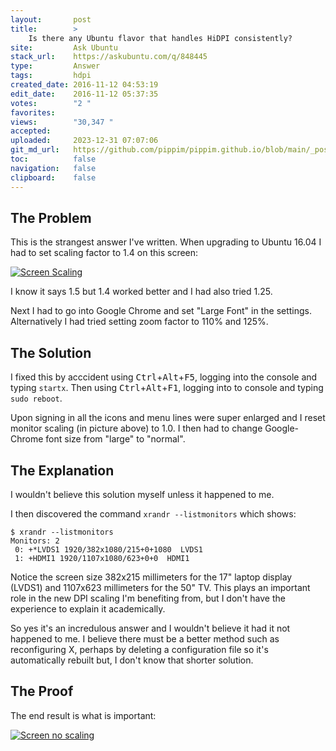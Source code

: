 ```yaml
---
layout:       post
title:        >
    Is there any Ubuntu flavor that handles HiDPI consistently?
site:         Ask Ubuntu
stack_url:    https://askubuntu.com/q/848445
type:         Answer
tags:         hdpi
created_date: 2016-11-12 04:53:19
edit_date:    2016-11-12 05:37:35
votes:        "2 "
favorites:    
views:        "30,347 "
accepted:     
uploaded:     2023-12-31 07:07:06
git_md_url:   https://github.com/pippim/pippim.github.io/blob/main/_posts/2016/2016-11-12-Is-there-any-Ubuntu-flavor-that-handles-HiDPI-consistently_.md
toc:          false
navigation:   false
clipboard:    false
---
```


## The Problem

This is the strangest answer I've written. When upgrading to Ubuntu 16.04 I had to set scaling factor to 1.4 on this screen:

[![Screen Scaling][1]][1]

I know it says 1.5 but 1.4 worked better and I had also tried 1.25.

Next I had to go into Google Chrome and set "Large Font" in the settings. Alternatively I had tried setting zoom factor to 110% and 125%.

## The Solution
I fixed this by acccident using <kbd>Ctrl</kbd>+<kbd>Alt</kbd>+<kbd>F5</kbd>, logging into the console and typing `startx`. Then using <kbd>Ctrl</kbd>+<kbd>Alt</kbd>+<kbd>F1</kbd>, logging into to console and typing `sudo reboot`.

Upon signing in all the icons and menu lines were super enlarged and I reset monitor scaling (in picture above) to 1.0. I then had to change Google-Chrome font size from "large" to "normal".

## The Explanation

I wouldn't believe this solution myself unless it happened to me.

I then discovered the command `xrandr --listmonitors` which shows:

``` 
$ xrandr --listmonitors
Monitors: 2
 0: +*LVDS1 1920/382x1080/215+0+1080  LVDS1
 1: +HDMI1 1920/1107x1080/623+0+0  HDMI1
```

Notice the screen size 382x215 millimeters for the 17" laptop display (LVDS1) and 1107x623 millimeters for the 50" TV. This plays an important role in the new DPI scaling I'm benefiting from, but I don't have the experience to explain it academically.

So yes it's an incredulous answer and I wouldn't believe it had it not happened to me. I believe there must be a better method such as reconfiguring X, perhaps by deleting a configuration file so it's automatically rebuilt but, I don't know that shorter solution.

## The Proof

The end result is what is important:

[![Screen no scaling][2]][2]


  [1]: https://i.stack.imgur.com/C5RnB.png
  [2]: https://i.stack.imgur.com/2NSdP.png
